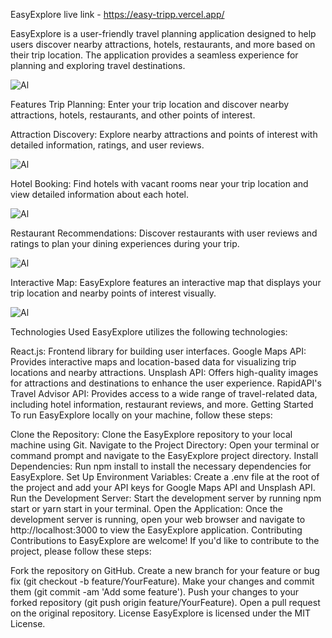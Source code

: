 
EasyExplore
live link - https://easy-tripp.vercel.app/

EasyExplore is a user-friendly travel planning application designed to help users discover nearby attractions, hotels, restaurants, and more based on their trip location. The application provides a seamless experience for planning and exploring travel destinations.

![Al](https://github.com/ashiii1/Easy-Tripp/blob/main/src/Ss-expl/Screenshot%20(7).png)

Features
Trip Planning: Enter your trip location and discover nearby attractions, hotels, restaurants, and other points of interest.

Attraction Discovery: Explore nearby attractions and points of interest with detailed information, ratings, and user reviews.

![Al](https://github.com/ashiii1/Easy-Tripp/blob/main/src/Ss-expl/Screenshot%20(11).png)

Hotel Booking: Find hotels with vacant rooms near your trip location and view detailed information about each hotel.

![Al](https://github.com/ashiii1/Easy-Tripp/blob/main/src/Ss-expl/Screenshot%20(18).png)

Restaurant Recommendations: Discover restaurants with user reviews and ratings to plan your dining experiences during your trip.

![Al](https://github.com/ashiii1/Easy-Tripp/blob/main/src/Ss-expl/Screenshot%20(13).png)

Interactive Map: EasyExplore features an interactive map that displays your trip location and nearby points of interest visually.

![Al](https://github.com/ashiii1/Easy-Tripp/blob/main/src/Ss-expl/Screenshot%20(17).png)



Technologies Used
EasyExplore utilizes the following technologies:

React.js: Frontend library for building user interfaces.
Google Maps API: Provides interactive maps and location-based data for visualizing trip locations and nearby attractions.
Unsplash API: Offers high-quality images for attractions and destinations to enhance the user experience.
RapidAPI's Travel Advisor API: Provides access to a wide range of travel-related data, including hotel information, restaurant reviews, and more.
Getting Started
To run EasyExplore locally on your machine, follow these steps:

Clone the Repository: Clone the EasyExplore repository to your local machine using Git.
Navigate to the Project Directory: Open your terminal or command prompt and navigate to the EasyExplore project directory.
Install Dependencies: Run npm install to install the necessary dependencies for EasyExplore.
Set Up Environment Variables: Create a .env file at the root of the project and add your API keys for Google Maps API and Unsplash API.
Run the Development Server: Start the development server by running npm start or yarn start in your terminal.
Open the Application: Once the development server is running, open your web browser and navigate to http://localhost:3000 to view the EasyExplore application.
Contributing
Contributions to EasyExplore are welcome! If you'd like to contribute to the project, please follow these steps:

Fork the repository on GitHub.
Create a new branch for your feature or bug fix (git checkout -b feature/YourFeature).
Make your changes and commit them (git commit -am 'Add some feature').
Push your changes to your forked repository (git push origin feature/YourFeature).
Open a pull request on the original repository.
License
EasyExplore is licensed under the MIT License.
